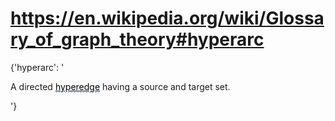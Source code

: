 # https://en.wikipedia.org/wiki/Glossary_of_graph_theory#hyperarc

{'hyperarc': '

A directed [<span class="glossary-link-internal"
style="border-bottom:1px dashed #86a1ff;color:initial;"
title="See entry on this page at Â§\\u2006hyperedge">hyperedge</span>](#hyperedge)
having a source and target set.

'}
